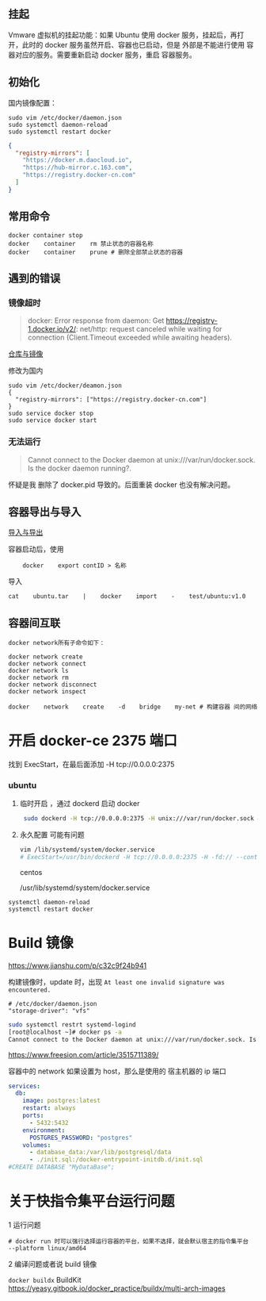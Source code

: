 ## 挂起

Vmware 虚拟机的挂起功能：如果 Ubuntu 使用 docker 服务，挂起后，再打开，此时的 docker 服务虽然开启、容器也已启动，但是 外部是不能进行使用 容器对应的服务。需要重新启动 docker 服务，重启 容器服务。

## 初始化

国内镜像配置：

```shell
sudo vim /etc/docker/daemon.json
sudo systemctl daemon-reload
sudo systemctl restart docker
```

```json
{
  "registry-mirrors": [
    "https://docker.m.daocloud.io",
    "https://hub-mirror.c.163.com",
    "https://registry.docker-cn.com"
  ]
}
```

## 常用命令

```shell
docker container stop
docker    container    rm 禁止状态的容器名称
docker    container    prune # 删除全部禁止状态的容器
```

## 遇到的错误

### 镜像超时

> docker: Error response from daemon: Get https://registry-1.docker.io/v2/: net/http: request canceled while waiting for connection (Client.Timeout exceeded while awaiting headers).

[仓库与镜像](https://www.cnblogs.com/jpfss/p/11277615.html)

修改为国内

```shell
sudo vim /etc/docker/deamon.json
{
  "registry-mirrors": ["https://registry.docker-cn.com"]
}
sudo service docker stop
sudo service docker start
```

### 无法运行

> Cannot connect to the Docker daemon at unix:///var/run/docker.sock. Is the docker daemon running?.

怀疑是我 删除了 docker.pid 导致的。后面重装 docker 也没有解决问题。

## 容器导出与导入

[导入与导出](https://blog.csdn.net/lovelong8808/article/details/80447458)

容器启动后，使用

```shell
    docker    export contID > 名称
```

导入

```shell
cat    ubuntu.tar    |    docker    import    -    test/ubuntu:v1.0
```

## 容器间互联

```shell
docker network所有子命令如下：

docker network create
docker network connect
docker network ls
docker network rm
docker network disconnect
docker network inspect

docker    network    create    -d    bridge    my-net # 构建容器 间的网络
```

# 开启 docker-ce 2375 端口

找到 ExecStart，在最后面添加 -H tcp://0.0.0.0:2375

### ubuntu

1. 临时开启 ，通过 dockerd 启动 docker

   ```bash
    sudo dockerd -H tcp://0.0.0.0:2375 -H unix:///var/run/docker.sock &
   ```

2. 永久配置 可能有问题

   ```bash
   vim /lib/systemd/system/docker.service
   # ExecStart=/usr/bin/dockerd -H tcp://0.0.0.0:2375 -H -fd:// --containerd=/run/containerd/containerd.sock
   ```

   centos

   /usr/lib/systemd/system/docker.service

```shell
systemctl daemon-reload
systemctl restart docker
```

# Build 镜像

https://www.jianshu.com/p/c32c9f24b941

构建镜像时，update 时，出现 `At least one invalid signature was encountered.`

```
# /etc/docker/daemon.json
"storage-driver": "vfs"
```

```bash
sudo systemctl restrt systemd-logind
[root@localhost ~]# docker ps -a
Cannot connect to the Docker daemon at unix:///var/run/docker.sock. Is the docker daemon running?
```

https://www.freesion.com/article/3515711389/

容器中的 network 如果设置为 host，那么是使用的 宿主机器的 ip 端口

```yml
services:
  db:
    image: postgres:latest
    restart: always
    ports:
      - 5432:5432
    environment:
      POSTGRES_PASSWORD: "postgres"
    volumes:
      - database_data:/var/lib/postgresql/data
      - ./init.sql:/docker-entrypoint-initdb.d/init.sql
#CREATE DATABASE "MyDataBase";
```

# 关于快指令集平台运行问题

1 运行问题

```shell
# docker run 时可以强行选择运行容器的平台，如果不选择，就会默认宿主的指令集平台
--platform linux/amd64
```

2 编译问题或者说 build 镜像

`docker buildx` BuildKit
https://yeasy.gitbook.io/docker_practice/buildx/multi-arch-images
